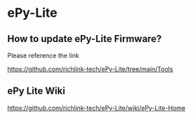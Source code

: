 # ePy-Lite
## How to update ePy-Lite Firmware?
Please reference the link

https://github.com/richlink-tech/ePy-Lite/tree/main/Tools

## ePy Lite Wiki 

https://github.com/richlink-tech/ePy-Lite/wiki/ePy-Lite-Home


